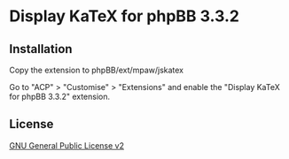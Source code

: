 # Display KaTeX for phpBB 3.3.2

## Installation

Copy the extension to phpBB/ext/mpaw/jskatex

Go to "ACP" > "Customise" > "Extensions" and enable the "Display KaTeX for phpBB 3.3.2" extension.

## License

[GNU General Public License v2](license.txt)
